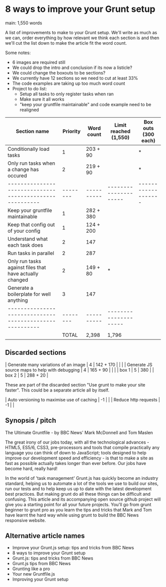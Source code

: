 # 8 ways to improve your Grunt setup

main: 1,550 words

A list of improvements to make to your Grunt setup.  We'll write as much as we can, order everything by how relevant we think each section is and then we'll cut the list down to make the article fit the word count.

Some notes:

* 6 images are required still
* We could drop the intro and conclusion if its now a listicle?
* We could change the boxouts to be sections?
* We currently have 12 sections so we need to cut at least 33%
* The code examples are taking up too much word count
* Project to do list:
  * Setup all tasks to only register tasks when ran
  * Make sure it all works
  * "keep your gruntfile maintainable" and code example need to be realigned


| Section name                                            | Priority | Word count | Limit reached (1,550) | Box outs (300 each) |
| ------------------------------------------------------- | -------- | ---------- | --------------------- | ------------------- |
| Conditionally load tasks                                | 1        | 203 + 90   |                       | *                   |
| Only run tasks when a change has occured                | 2        | 219 + 90   |                       | *                   |
| ------------------------------------------------------- | -------- | ---------- | --------------------- | ------------------- |
| Keep your gruntfile maintainable                        | 1        | 282 + 380  |                       |                     |
| Keep that config out of your config                     | 1        | 124 + 200  |                       |                     |
| Understand what each task does                          | 2        | 147        |                       |                     |
| Run tasks in parallel                                   | 2        | 287        |                       |                     |
| Only run tasks against files that have actually changed | 2        | 149 + 80   | *                     |                     |
| Generate a boilerplate for well anything                | 3        | 147        |                       |                     |
| ------------------------------------------------------- | -------- | ---------- | --------------------- |                     |
|                                                         | TOTAL    | 2,398      | 1,796                 |                     |

## Discarded sections

| Generate many variations of an image                    | 4        | 142 + 170  |                       |                     |
| Generate JS source maps to help with debugging          | 4        | 165 + 90   |                       |                     |
| box 1                                                   | 5        | 380        |
| box 2                                                   | 5        | 288 + 20   |

These are part of the discarded section "Use grunt to make your site faster".  This could be a separate article all by itself.

| Auto versioning to maximise use of caching              | -1       |            |
| Reduce http requests                                    | -1       |            |


## Synopsis / pitch

The Ultimate Gruntfile - by BBC News' Mark McDonnell and Tom Maslen

The great irony of our jobs today, with all the technological advances - HTML5, ES5/6, CSS3, pre-processors and tools that compile practically any language you can think of down to JavaScript; tools designed to help improve our development speed and efficiency - is that to make a site as fast as possible actually takes longer than ever before.  Our jobs have become hard, really hard!

In the world of 'task management' Grunt.js has quickly become an industry standard, helping us to automate a lot of the tools we use to build our sites, run our tests and to help keep us up to date with the latest development best practices. But making grunt do all these things can be difficult and confusing.  This article and its accompanying open source github project will give you a starting point for all your future projects.  You'll go from grunt beginner to grunt pro as you learn the tips and tricks that Mark and Tom have learnt the hard way while using grunt to build the BBC News responsive website.

## Alternative article names

* Improve your Grunt.js setup: tips and tricks from BBC News
* 8 ways to improve your Grunt setup
* Grunt.js: tips and tricks from BBC News
* Grunt.js tips from BBC News
* Grunting like a pro
* Your new Gruntfile.js
* Improving your Grunt setup